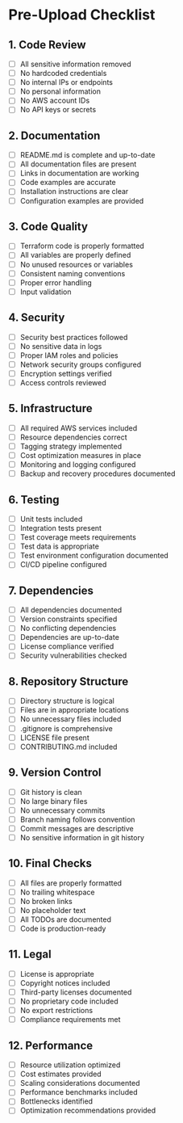 # Pre-Upload Checklist

## 1. Code Review
- [ ] All sensitive information removed
- [ ] No hardcoded credentials
- [ ] No internal IPs or endpoints
- [ ] No personal information
- [ ] No AWS account IDs
- [ ] No API keys or secrets

## 2. Documentation
- [ ] README.md is complete and up-to-date
- [ ] All documentation files are present
- [ ] Links in documentation are working
- [ ] Code examples are accurate
- [ ] Installation instructions are clear
- [ ] Configuration examples are provided

## 3. Code Quality
- [ ] Terraform code is properly formatted
- [ ] All variables are properly defined
- [ ] No unused resources or variables
- [ ] Consistent naming conventions
- [ ] Proper error handling
- [ ] Input validation

## 4. Security
- [ ] Security best practices followed
- [ ] No sensitive data in logs
- [ ] Proper IAM roles and policies
- [ ] Network security groups configured
- [ ] Encryption settings verified
- [ ] Access controls reviewed

## 5. Infrastructure
- [ ] All required AWS services included
- [ ] Resource dependencies correct
- [ ] Tagging strategy implemented
- [ ] Cost optimization measures in place
- [ ] Monitoring and logging configured
- [ ] Backup and recovery procedures documented

## 6. Testing
- [ ] Unit tests included
- [ ] Integration tests present
- [ ] Test coverage meets requirements
- [ ] Test data is appropriate
- [ ] Test environment configuration documented
- [ ] CI/CD pipeline configured

## 7. Dependencies
- [ ] All dependencies documented
- [ ] Version constraints specified
- [ ] No conflicting dependencies
- [ ] Dependencies are up-to-date
- [ ] License compliance verified
- [ ] Security vulnerabilities checked

## 8. Repository Structure
- [ ] Directory structure is logical
- [ ] Files are in appropriate locations
- [ ] No unnecessary files included
- [ ] .gitignore is comprehensive
- [ ] LICENSE file present
- [ ] CONTRIBUTING.md included

## 9. Version Control
- [ ] Git history is clean
- [ ] No large binary files
- [ ] No unnecessary commits
- [ ] Branch naming follows convention
- [ ] Commit messages are descriptive
- [ ] No sensitive information in git history

## 10. Final Checks
- [ ] All files are properly formatted
- [ ] No trailing whitespace
- [ ] No broken links
- [ ] No placeholder text
- [ ] All TODOs are documented
- [ ] Code is production-ready

## 11. Legal
- [ ] License is appropriate
- [ ] Copyright notices included
- [ ] Third-party licenses documented
- [ ] No proprietary code included
- [ ] No export restrictions
- [ ] Compliance requirements met

## 12. Performance
- [ ] Resource utilization optimized
- [ ] Cost estimates provided
- [ ] Scaling considerations documented
- [ ] Performance benchmarks included
- [ ] Bottlenecks identified
- [ ] Optimization recommendations provided 